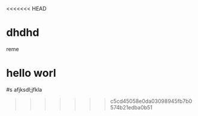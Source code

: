 <<<<<<< HEAD
# dhdhd

reme

hello worl
=======
#s 
afjksdl;jfkla
>>>>>>> c5cd45058e0da03098945fb7b0574b21edba0b51
